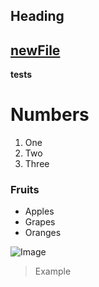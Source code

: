 ## Heading

[newFile](https://aziiz0.github.io/cse15l-lab-reports/newFile.md)
---

**tests**

# Numbers

1. One
2. Two
3. Three

### Fruits

* Apples
* Grapes
* Oranges

![Image](https://media.istockphoto.com/photos/orange-picture-id185284489)
> Example
